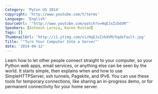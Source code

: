 ```yaml
---
Category: 'PyCon US 2014'
Copyright: 'http://www.youtube.com/t/terms'
Language: 'English'
SourceUrl: '"http://www.youtube.com/watch?v=HqEJxZzbdVM"'
Speakers: [Asheesh Laroia, Karen Rustad]
Tags: []
ThumbnailUrl: 'http://i1.ytimg.com/vi/HqEJxZzbdVM/hqdefault.jpg'
Title: '"Turn Your Computer Into a Server"'
date: '2014-04-12'
---
```

Learn how to let other people connect straight to your computer, so your Python web apps, email services, or anything else can be seen by the world. It starts simple, then explains when and how to use SimpleHTTPServer, ssh tunnels, Pagekite, and IPv6. You can use these tools for temporary connections, like sharing an in-progress demo, or for permanent connectivity for your home server.